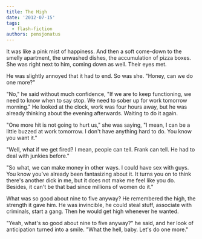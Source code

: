 ```yaml
---
title: The High
date: '2012-07-15'
tags:
  - flash-fiction
authors: pensjonatus
---
```


It was like a pink mist of happiness. And then a soft come-down to the smelly
apartment, the unwashed dishes, the accumulation of pizza boxes. She was right
next to him, coming down as well. Their eyes met.

<!-- truncate -->

He was slightly annoyed that it had to end. So was she. "Honey, can we do one
more?"

"No," he said without much confidence, "If we are to keep functioning, we need
to know when to say stop. We need to sober up for work tomorrow morning." He
looked at the clock, work was four hours away, but he was already thinking about
the evening afterwards. Waiting to do it again.

"One more hit is not going to hurt us," she was saying, "I mean, I can be a
little buzzed at work tomorrow. I don't have anything hard to do. You know you
want it."

"Well, what if we get fired? I mean, people can tell. Frank can tell. He had to
deal with junkies before."

"So what, we can make money in other ways. I could have sex with guys. You know
you've already been fantasizing about it. It turns you on to think there's
another dick in me, but it does not make me feel like you do. Besides, it can't
be that bad since millions of women do it."

What was so good about nine to five anyway? He remembered the high, the strength
it gave him. He was invincible, he could steal stuff, associate with criminals,
start a gang. Then he would get high whenever he wanted.

"Yeah, what's so good about nine to five anyway?" he said, and her look of
anticipation turned into a smile. "What the hell, baby. Let's do one more."
